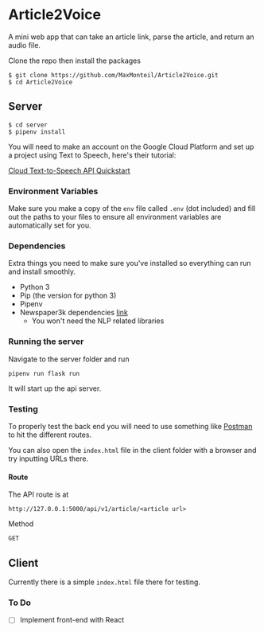 # Article2Voice

A mini web app that can take an article link, parse the article, and return an audio file.

Clone the repo then install the packages

	$ git clone https://github.com/MaxMonteil/Article2Voice.git
	$ cd Article2Voice

## Server

	$ cd server
	$ pipenv install

You will need to make an account on the Google Cloud Platform and set up a project using Text to Speech, here's their tutorial:

[Cloud Text-to-Speech API Quickstart](https://cloud.google.com/text-to-speech/docs/quickstart-client-libraries#client-libraries-install-python)

### Environment Variables

Make sure you make a copy of the `env` file called `.env` (dot included) and fill out the paths to your files to ensure all environment variables are automatically set for you.

### Dependencies

Extra things you need to make sure you've installed so everything can run and install smoothly.

* Python 3
* Pip (the version for python 3)
* Pipenv
* Newspaper3k dependencies [link](https://github.com/codelucas/newspaper#get-it-now)
	* You won't need the NLP related libraries

### Running the server

Navigate to the server folder and run

`pipenv run flask run`

It will start up the api server.

### Testing

To properly test the back end you will need to use something like [Postman](https://www.getpostman.com/) to hit the different routes.

You can also open the `index.html` file in the client folder with a browser and try inputting URLs there.

#### Route

The API route is at

```
http://127.0.0.1:5000/api/v1/article/<article url>
```

Method
```
GET
```

## Client

Currently there is a simple `index.html` file there for testing.

### To Do

- [ ] Implement front-end with React

